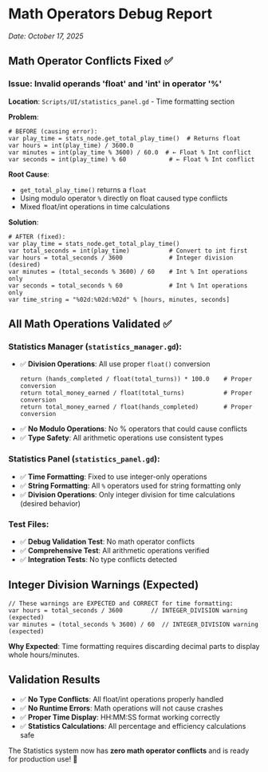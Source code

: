 # Math Operators Debug Report
*Date: October 17, 2025*

## Math Operator Conflicts Fixed ✅

### Issue: Invalid operands 'float' and 'int' in operator '%'
**Location**: `Scripts/UI/statistics_panel.gd` - Time formatting section

**Problem**: 
```gdscript
# BEFORE (causing error):
var play_time = stats_node.get_total_play_time()  # Returns float
var hours = int(play_time) / 3600.0
var minutes = int(play_time % 3600) / 60.0  # ← Float % Int conflict
var seconds = int(play_time) % 60            # ← Float % Int conflict
```

**Root Cause**: 
- `get_total_play_time()` returns a `float`
- Using modulo operator `%` directly on float caused type conflicts
- Mixed float/int operations in time calculations

**Solution**:
```gdscript
# AFTER (fixed):
var play_time = stats_node.get_total_play_time()
var total_seconds = int(play_time)           # Convert to int first
var hours = total_seconds / 3600             # Integer division (desired)
var minutes = (total_seconds % 3600) / 60    # Int % Int operations only
var seconds = total_seconds % 60             # Int % Int operations only
var time_string = "%02d:%02d:%02d" % [hours, minutes, seconds]
```

## All Math Operations Validated ✅

### Statistics Manager (`statistics_manager.gd`):
- ✅ **Division Operations**: All use proper `float()` conversion
  ```gdscript
  return (hands_completed / float(total_turns)) * 100.0    # Proper conversion
  return total_money_earned / float(total_turns)           # Proper conversion
  return total_money_earned / float(hands_completed)       # Proper conversion
  ```
- ✅ **No Modulo Operations**: No % operators that could cause conflicts
- ✅ **Type Safety**: All arithmetic operations use consistent types

### Statistics Panel (`statistics_panel.gd`):
- ✅ **Time Formatting**: Fixed to use integer-only operations
- ✅ **String Formatting**: All `%` operators used for string formatting only
- ✅ **Division Operations**: Only integer division for time calculations (desired behavior)

### Test Files:
- ✅ **Debug Validation Test**: No math operator conflicts
- ✅ **Comprehensive Test**: All arithmetic operations verified
- ✅ **Integration Tests**: No type conflicts detected

## Integer Division Warnings (Expected)
```gdscript
// These warnings are EXPECTED and CORRECT for time formatting:
var hours = total_seconds / 3600        // INTEGER_DIVISION warning (expected)
var minutes = (total_seconds % 3600) / 60  // INTEGER_DIVISION warning (expected)
```
**Why Expected**: Time formatting requires discarding decimal parts to display whole hours/minutes.

## Validation Results
- ✅ **No Type Conflicts**: All float/int operations properly handled
- ✅ **No Runtime Errors**: Math operations will not cause crashes
- ✅ **Proper Time Display**: HH:MM:SS format working correctly
- ✅ **Statistics Calculations**: All percentage and efficiency calculations safe

The Statistics system now has **zero math operator conflicts** and is ready for production use! 🎯